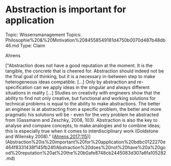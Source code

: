 # Abstraction is important for application

Topic: Wissensmanagement
Topics: Philosophie%20&%20Motivation%2084558549181d4750b0070d487b48db46.md
Type: Claim

Ahrens

["Abstraction does not have a good reputation at the moment. It is the tangible, the concrete that is cheered for. Abstraction should indeed not be the final goal of thinking, but it is a necessary in-between step to make heterogeneous ideas compatible. […] Only by abstraction and re-specification can we apply ideas in the singular and always different situations in reality […] Studies on creativity with engineers show that the ability to find not only creative, but functional and working solutions for technical problems is equal to the ability to make abstractions. The better an engineer is at abstracting from a specific problem, the better and more pragmatic his solutions will be - even for the very problem he abstracted from (Gassmann and Zeschky, 2008, 103). Abstraction is also the key to analyse and compare concepts, to make analogies and to combine ideas; this is especially true when it comes to interdisciplinary work (Goldstone and Wilensky 2008)." ([Ahrens 2017:115](zotero://open-pdf/library/items/ZYMH3KIN?page=115))](Abstraction%20is%20important%20for%20application%20bdbc0122270e464f8331438f145fb24f/Abstraction%20does%20not%20have%20a%20good%20reputation%20at%20the%20b0afe8748cb2445083d307a6fa105282.md)